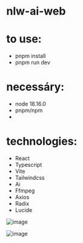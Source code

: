 # nlw-ai-web

# to use:
* pnpm install
* pnpm run dev

# necessáry:
* node 18.16.0
* pnpm/npm
* 

# technologies:
* React
* Typescript
* Vite
* Tailwindcss
* Ai
* Ffmpeg
* Axios
* Radix
* Lucide

![image](https://github.com/LuizCasara/nlw-ai-web/assets/66029330/61786be6-598c-42da-b282-fb2e474880a6)

![image](https://github.com/LuizCasara/nlw-ai-web/assets/66029330/2f84a5d6-ba04-47c7-a247-befd03fd9ea6)
